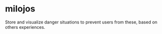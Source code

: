 milojos
=======

Store and visualize danger situations to prevent users from these, based on others experiences.
